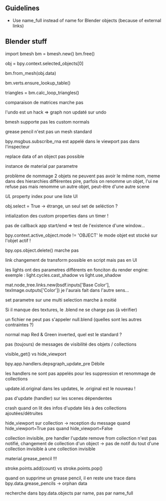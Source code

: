 ## Guidelines
- Use name_full instead of name for Blender objects (because of external links)

## Blender stuff

import bmesh
bm = bmesh.new() bm.free()

obj = bpy.context.selected_objects[0]

bm.from_mesh(obj.data)

bm.verts.ensure_lookup_table()

triangles = bm.calc_loop_triangles()

comparaison de matrices marche pas

l'undo est un hack => graph non updaté sur undo

bmesh supporte pas les custom normals

grease pencil n'est pas un mesh standard

bpy.msgbus.subscribe_rna est appelé dans le viewport pas dans l'inspecteur

replace data of an object pas possible

instance de material par parametre

problème de nommage 2 objets ne peuvent pas avoir le même nom, meme dans des hierarchies différentes
pire, parfois on renomme un objet, l'ui ne refuse pas mais renomme un autre objet, peut-être d'une autre scene

_UL_
property index pour une liste UI

obj.select = True -> étrange, un seul set de seléction ?

intialization des custom properties dans un timer !

pas de callback app start/end => test de l'existence d'une window...

bpy.context.active_object.mode != 'OBJECT' le mode objet est stocké sur l'objet actif !

bpy.ops.object.delete() marche pas

link changement de transform possible en script mais pas en UI

les lights ont des parametres différents en fonciton du render engine:
exemple : light.cycles.cast_shadow vs light.use_shadow

mat.node_tree.links.new(bsdf.inputs['Base Color'], texImage.outputs['Color']) je l'aurais fait dans l'autre sens...

set parametre sur une multi selection marche à moitié

Si il manque des textures, le .blend ne se charge pas (à vérifier)
 
un fichier ne peut pas s'appeler null.blend (quelles sont les autres contraintes ?)

normal map Red & Green inverted, quel est le standard ?

pas (toujours) de messages de visibilité des objets / collections 

visible_get() vs hide_viewport

bpy.app.handlers.depsgraph_update_pre Débile

les handlers ne sont pas appelés pour les suppression et renommage de collections

update.id.original dans les updates, le .original est le nouveau !

pas d'update (handler) sur les scenes dépendentes

crash quand on lit des infos d'update liés à des collections ajoutées/détruites

hide_viewport sur collection -> reception du message quand hide_viewport=True pas quand hide_viewport=False

collection invisible, pre handler l'update remove from collection n'est pas notifié, 
changement de collection d'un object -> pas de notif du tout d'une collection invisible à une collection invisible

material.grease_pencil !!!

stroke.points.add(count) vs stroke.points.pop()

quand on supprime un grease pencil, il en reste une trace dans bpy.data.grease_pencils -> orphan data

recherche dans bpy.data.objects par name, pas par name_full